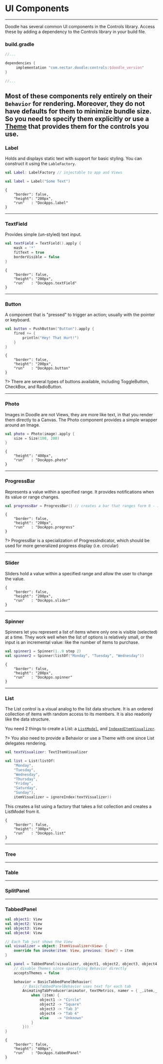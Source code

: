 # UI Components
---------------

Doodle has several common UI components in the Controls library. Access these by adding a dependency to
the Controls library in your build file.

### build.gradle

```groovy
//...

dependencies {
     implementation "com.nectar.doodle:controls:$doodle_version"
}

//...
```

Most of these components rely entirely on their `Behavior` for rendering. Moreover, they do not have
defaults for them to minimize bundle size. So you need to specify them explicitly or use a [**Theme**](themes.md) that provides
them for the controls you use. 
---
### Label

Holds and displays static text with support for basic styling. You can construct it using the `LableFactory`. 

```kotlin
val Label: LabelFactory // injectable to app and Views

val label = Label("Some Text")
``` 

```doodle
{
    "border": false,
    "height": "200px",
    "run"   : "DocApps.label"
}
```

---
### TextField

Provides simple (un-styled) text input.

```kotlin
val textField = TextField().apply {
    mask = '*'
    fitText = true
    borderVisible = false
}
```
```doodle
{
    "border": false,
    "height": "200px",
    "run"   : "DocApps.textField"
}
```

---
### Button

A component that is "pressed" to trigger an action; usually with the pointer or keyboard.

```kotlin
val button = PushButton("Button").apply {
    fired += {
        println("Hey! That Hurt!")
    }
}
```

```doodle
{
    "border": false,
    "height": "200px",
    "run"   : "DocApps.button"
}
```

?> There are several types of buttons available, including ToggleButton, CheckBox, and RadioButton.

---
### Photo

Images in Doodle are not Views, they are more like text, in that you render them directly to a Canvas.
The Photo component provides a simple wrapper around an Image.

```kotlin
val photo = Photo(image).apply {
    size = Size(100, 200)
}
```

```doodle
{
    "height": "400px",
    "run"   : "DocApps.photo"
}
```
 
---
### ProgressBar

Represents a value within a specified range. It provides notifications when its value or range changes.

```kotlin
val progressBar = ProgressBar() // creates a bar that ranges form 0 - 100
```

```doodle
{
    "border": false,
    "height": "200px",
    "run"   : "DocApps.progress"
}
```

?> ProgressBar is a specialization of ProgressIndicator, which should be used for more generalized
progress display (i.e. circular)

---
### Slider

Sliders hold a value within a specified range and allow the user to change the value.

```doodle
{
    "border": false,
    "height": "200px",
    "run"   : "DocApps.slider"
}
```

---
### Spinner

Spinners let you represent a list of items where only one is visible (selected) at a time. They work well when the list of options
is relatively small, or the input is an incremental value: like the number of items to purchase.

```kotlin
val spinner1 = Spinner(1..9 step 2)
val spinner2 = Spinner(listOf("Monday", "Tuesday", "Wednesday"))
```

```doodle
{
    "border": false,
    "height": "200px",
    "run"   : "DocApps.spinner"
}
```

---
### List

The List control is a visual analog to the list data structure. It is an ordered collection of items with random
access to its members. It is also readonly like the data structure.

You need 2 things to create a List: a [`ListModel`](), and [`IndexedItemVisualizer`]().

?> You also need to provide a Behavior or use a Theme with one since List delegates rendering.

```kotlin
val textVisualizer: TextItemVisualizer

val list = List(listOf(
    "Monday",
    "Tuesday",
    "Wednesday",
    "Thursday",
    "Friday",
    "Saturday",
    "Sunday"),
    itemVisualizer = ignoreIndex(textVisualizer))
```

This creates a list using a factory that takes a list collection and creates a ListModel from it. 

```doodle
{
    "border": false,
    "height": "300px",
    "run"   : "DocApps.list"
}
```

---
### Tree
---
### Table
---
### SplitPanel
---
### TabbedPanel

```kotlin
val object1: View
val object2: View
val object3: View
val object4: View

// Each Tab just shows the View
val visualizer = object: ItemVisualizer<View> {
    override fun invoke(item: View, previous: View?) = item
}

val panel = TabbedPanel(visualizer, object1, object2, object3, object4).apply {
    // disable Themes since specifying Behavior directly
    acceptsThemes = false

    behavior = BasicTabbedPanelBehavior(
        // BasicTabbedPanelBehavior uses text for each tab 
        AnimatingTabProducer(animator, textMetrics, namer = { _,item,_ ->
            when (item) {
                object1 -> "Circle"
                object2 -> "Square"
                object3 -> "Tab 3"
                object4 -> "Tab 4"
                else    -> "Unknown"
            }
        }))
}
```

```doodle
{
    "border": false,
    "height": "400px",
    "run"   : "DocApps.tabbedPanel"
}
```